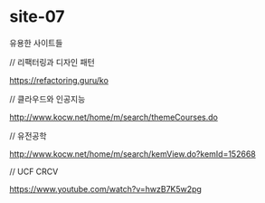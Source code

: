 # site-07
유용한 사이트들 

// 리팩터링과 디자인 패턴

https://refactoring.guru/ko

// 클라우드와 인공지능

http://www.kocw.net/home/m/search/themeCourses.do

// 유전공학

http://www.kocw.net/home/m/search/kemView.do?kemId=152668

// UCF CRCV

https://www.youtube.com/watch?v=hwzB7K5w2pg

